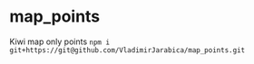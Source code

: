 # map_points
Kiwi map only points
`npm i git+https://git@github.com/VladimirJarabica/map_points.git`
